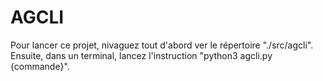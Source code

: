 # AGCLI
Pour lancer ce projet, nivaguez tout d'abord ver le répertoire "./src/agcli".
Ensuite, dans un terminal, lancez l'instruction "python3 agcli.py {commande}".

